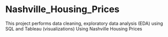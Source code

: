 # Nashville_Housing_Prices
This project performs data cleaning, exploratory data analysis (EDA) using SQL and Tableau (visualizations) Using Nashville Housing Prices
